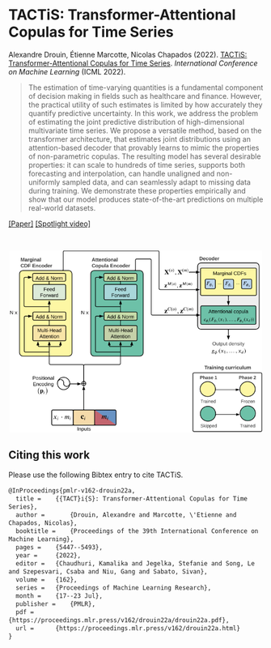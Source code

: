 # TACTiS: Transformer-Attentional Copulas for Time Series

Alexandre Drouin, Étienne Marcotte, Nicolas Chapados (2022). [TACTiS: Transformer-Attentional Copulas for Time Series](https://proceedings.mlr.press/v162/drouin22a.html). *International Conference on Machine Learning* (ICML 2022).

> The estimation of time-varying quantities is a fundamental component of decision making in fields such as healthcare and finance. However, the practical utility of such estimates is limited by how accurately they quantify predictive uncertainty. In this work, we address the problem of estimating the joint predictive distribution of high-dimensional multivariate time series. We propose a versatile method, based on the transformer architecture, that estimates joint distributions using an attention-based decoder that provably learns to mimic the properties of non-parametric copulas. The resulting model has several desirable properties: it can scale to hundreds of time series, supports both forecasting and interpolation, can handle unaligned and non-uniformly sampled data, and can seamlessly adapt to missing data during training. We demonstrate these properties empirically and show that our model produces state-of-the-art predictions on multiple real-world datasets.

[[Paper]](https://proceedings.mlr.press/v162/drouin22a.html) [[Spotlight video]](https://icml.cc/virtual/2022/spotlight/16594)

<br />
<p align="center">
  <img width="500" src="cover.png">
</p>


## Citing this work

Please use the following Bibtex entry to cite TACTiS.

```
@InProceedings{pmlr-v162-drouin22a,
  title = 	 {{TACT}i{S}: Transformer-Attentional Copulas for Time Series},
  author =       {Drouin, Alexandre and Marcotte, \'Etienne and Chapados, Nicolas},
  booktitle = 	 {Proceedings of the 39th International Conference on Machine Learning},
  pages = 	 {5447--5493},
  year = 	 {2022},
  editor = 	 {Chaudhuri, Kamalika and Jegelka, Stefanie and Song, Le and Szepesvari, Csaba and Niu, Gang and Sabato, Sivan},
  volume = 	 {162},
  series = 	 {Proceedings of Machine Learning Research},
  month = 	 {17--23 Jul},
  publisher =    {PMLR},
  pdf = 	 {https://proceedings.mlr.press/v162/drouin22a/drouin22a.pdf},
  url = 	 {https://proceedings.mlr.press/v162/drouin22a.html}
}
```
